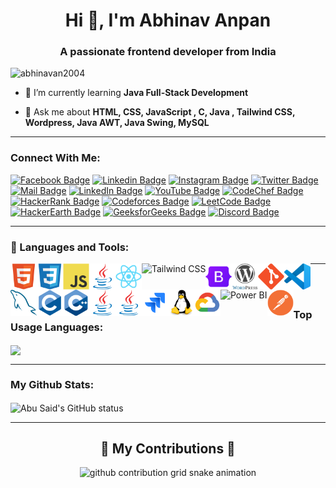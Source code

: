 <h1 align="center">Hi 👋, I'm Abhinav Anpan</h1>
<h3 align="center">A passionate frontend developer from India</h3>

<p align="left"> <img src="https://komarev.com/ghpvc/?username=abhinavan2004&label=Profile%20views&color=0e75b6&style=flat" alt="abhinavan2004" /> </p>

- 🌱 I’m currently learning **Java Full-Stack Development**

- 💬 Ask me about **HTML, CSS, JavaScript , C, Java , Tailwind CSS, Wordpress, Java AWT, Java Swing, MySQL**

---


### Connect With Me:

[![Facebook Badge](https://img.shields.io/badge/Facebook-1877F2?style=for-the-badge&logo=facebook&logoColor=white)](https://www.facebook.com/profile.php?id=100076679081989)
[![Linkedin Badge](https://img.shields.io/badge/LinkedIn-0077B5?style=for-the-badge&logo=linkedin&logoColor=white)](https://www.linkedin.com/in/abhinav-anpan/) 
[![Instagram Badge](https://img.shields.io/badge/Instagram-E4405F?style=for-the-badge&logo=instagram&logoColor=white)](https://www.instagram.com/abhinava_020?igsh=MTNwNmpvOHFoc2M5bA==)
[![Twitter Badge](https://img.shields.io/badge/Twitter-1DA1F2?style=for-the-badge&logo=twitter&logoColor=white)](https://x.com/abhinavv20524?t=rZK5144fiaYDzH2HgU0gRw&s=08 )
[![Mail Badge](https://img.shields.io/badge/Gmail-D14836?style=for-the-badge&logo=gmail&logoColor=white)](mailto:abhinavanpan@gmail.com)
[![LinkedIn Badge](https://img.shields.io/badge/LinkedIn-0A66C2?style=for-the-badge&logo=linkedin&logoColor=white)](https://linkedin.com/in/abhinav%20anpan)
[![YouTube Badge](https://img.shields.io/badge/YouTube-FF0000?style=for-the-badge&logo=youtube&logoColor=white)](https://www.youtube.com/c/abhinav%20anpan)
[![CodeChef Badge](https://img.shields.io/badge/CodeChef-5B4638?style=for-the-badge&logo=codechef&logoColor=white)](https://www.codechef.com/users/abhinava161)
[![HackerRank Badge](https://img.shields.io/badge/HackerRank-2EC866?style=for-the-badge&logo=hackerrank&logoColor=white)](https://www.hackerrank.com/abhinavanpan)
[![Codeforces Badge](https://img.shields.io/badge/Codeforces-1F8ACB?style=for-the-badge&logo=codeforces&logoColor=white)](https://codeforces.com/profile/abhinav_anpan)
[![LeetCode Badge](https://img.shields.io/badge/LeetCode-FFA116?style=for-the-badge&logo=leetcode&logoColor=white)](https://www.leetcode.com/abhinava20)
[![HackerEarth Badge](https://img.shields.io/badge/HackerEarth-323754?style=for-the-badge&logo=hackerearth&logoColor=white)](https://www.hackerearth.com/@abhinavanpan)
[![GeeksforGeeks Badge](https://img.shields.io/badge/GeeksforGeeks-0F9D58?style=for-the-badge&logo=geeksforgeeks&logoColor=white)](https://auth.geeksforgeeks.org/user/abhinavwu3a)
[![Discord Badge](https://img.shields.io/badge/Discord-5865F2?style=for-the-badge&logo=discord&logoColor=white)](https://discord.gg/4873)

---

### 🔨 Languages and Tools:
<a href="https://developer.mozilla.org/en-US/docs/Web/HTML" target="_blank"> 
    <img align="left" src="https://raw.githubusercontent.com/devicons/devicon/master/icons/html5/html5-original.svg" alt="HTML" height="42px"/> 
</a> 
<a href="https://developer.mozilla.org/en-US/docs/Web/CSS" target="_blank"> 
    <img align="left" src="https://raw.githubusercontent.com/devicons/devicon/master/icons/css3/css3-original.svg" alt="CSS" height="42px"/> 
</a> 
<a href="https://developer.mozilla.org/en-US/docs/Web/JavaScript" target="_blank"> 
    <img align="left" src="https://raw.githubusercontent.com/devicons/devicon/master/icons/javascript/javascript-original.svg" alt="JavaScript" height="42px"/> 
</a>
<a href="https://www.java.com" target="_blank"> 
    <img align="left" src="https://raw.githubusercontent.com/devicons/devicon/master/icons/java/java-original.svg" alt="Java" height="42px"/> 
</a>
<a href="https://reactjs.org/" target="_blank"> 
    <img align="left" src="https://raw.githubusercontent.com/devicons/devicon/master/icons/react/react-original.svg" alt="ReactJS" height="42px"/> 
</a>
<a href="https://tailwindcss.com/" target="_blank"> 
    <img align="left" src="https://cdn.jsdelivr.net/npm/simple-icons@v4/icons/tailwindcss.svg" alt="Tailwind CSS" height="42px" style="fill:#38bdf8;"/> 
</a>
<a href="https://getbootstrap.com/" target="_blank"> 
    <img align="left" src="https://raw.githubusercontent.com/devicons/devicon/master/icons/bootstrap/bootstrap-original.svg" alt="Bootstrap" height="42px"/> 
</a>
<a href="https://wordpress.com/" target="_blank"> 
    <img align="left" src="https://raw.githubusercontent.com/devicons/devicon/master/icons/wordpress/wordpress-original.svg" alt="WordPress" height="42px"/> 
</a>
<a href="https://git-scm.com/" target="_blank"> 
    <img align="left" src="https://raw.githubusercontent.com/devicons/devicon/master/icons/git/git-original.svg" alt="Git" height="42px"/> 
</a>
<a href="https://code.visualstudio.com/" target="_blank"> 
    <img align="left" src="https://raw.githubusercontent.com/devicons/devicon/master/icons/vscode/vscode-original.svg" alt="VS Code" height="42px"/> 
</a>
<a href="https://www.mysql.com/" target="_blank"> 
    <img align="left" src="https://raw.githubusercontent.com/devicons/devicon/master/icons/mysql/mysql-original.svg" alt="MySQL" height="42px"/> 
</a>
<a href="https://en.wikipedia.org/wiki/C_(programming_language)" target="_blank"> 
    <img align="left" src="https://raw.githubusercontent.com/devicons/devicon/master/icons/c/c-original.svg" alt="C" height="42px"/> 
</a>
<a href="https://en.wikipedia.org/wiki/C%2B%2B" target="_blank"> 
    <img align="left" src="https://raw.githubusercontent.com/devicons/devicon/master/icons/cplusplus/cplusplus-original.svg" alt="C++" height="42px"/> 
</a>
<a href="https://docs.oracle.com/javase/tutorial/uiswing/start/about.html" target="_blank"> 
    <img align="left" src="https://raw.githubusercontent.com/devicons/devicon/master/icons/java/java-original.svg" alt="Java AWT" height="42px"/> 
</a>
<a href="https://docs.oracle.com/javase/tutorial/uiswing/" target="_blank"> 
    <img align="left" src="https://raw.githubusercontent.com/devicons/devicon/master/icons/java/java-original.svg" alt="Java Swing" height="42px"/> 
</a>
<a href="https://www.atlassian.com/software/jira" target="_blank"> 
    <img align="left" src="https://raw.githubusercontent.com/devicons/devicon/master/icons/jira/jira-original.svg" alt="Jira" height="42px"/> 
</a>
<a href="https://www.linux.org/" target="_blank"> 
    <img align="left" src="https://raw.githubusercontent.com/devicons/devicon/master/icons/linux/linux-original.svg" alt="Linux" height="42px"/> 
</a>
<a href="https://cloud.google.com/" target="_blank"> 
    <img align="left" src="https://raw.githubusercontent.com/devicons/devicon/master/icons/googlecloud/googlecloud-original.svg" alt="Google Cloud" height="42px"/> 
</a>

<a href="https://powerbi.microsoft.com/" target="_blank"> 
    <img align="left" src="https://cdn.jsdelivr.net/npm/simple-icons@v4/icons/microsoftpowerbi.svg" alt="Power BI" height="42px"/> 
</a>

<a href="https://www.postman.com/" target="_blank"> 
    <img align="left" src="https://raw.githubusercontent.com/devicons/devicon/master/icons/postman/postman-original.svg" alt="Postman" height="42px"/> 
</a>







---
<br>
<br>

### Top Usage Languages:

<img align="center" src="https://github-readme-stats.vercel.app/api/top-langs/?username=abhinavan2004&layout=compact&theme=algolia&hide_border=true&&langs_count=10" />

---



### My Github Stats:

<p>
  <img align="center" src="https://github-readme-stats.vercel.app/api?username=abhinavan2004&show_icons=true&include_all_commits=true&theme=algolia&hide_border=true" alt="Abu Said's GitHub status" />
</p>

---


<div align="center">
  <h2>🐍 My Contributions 🐍</h2>
 <picture>
  <source media="(prefers-color-scheme: dark)" srcset="https://raw.githubusercontent.com/Abhinavan2004/Abhinavan2004/output/github-contribution-grid-snake-dark.svg">
  <source media="(prefers-color-scheme: light)" srcset="https://raw.githubusercontent.com/Abhinavan2004/Abhinavan2004/output/github-contribution-grid-snake.svg">
  <img alt="github contribution grid snake animation" src="https://raw.githubusercontent.com/Abhinavan2004/Abhinavan2004/output/github-contribution-grid-snake.svg">
</picture>
  <br/><br/>
</div>
